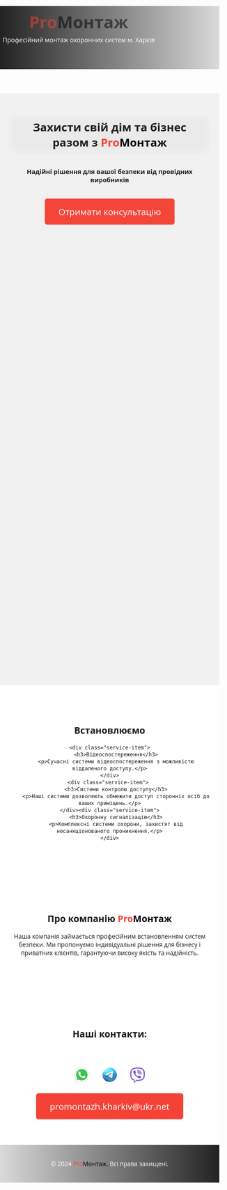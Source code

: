 <!DOCTYPE html>
<html lang="ua">
<head>
    <meta charset="UTF-8">
    <meta name="viewport" content="width=device-width, initial-scale=1.0">
    <meta name="description" content="Встановлення охоронної сигналізації та відеоспостереження. Професійний монтаж систем безпеки.">
    <link href="https://fonts.googleapis.com/css2?family=Open+Sans:wght@400;700&display=swap" rel="stylesheet">
    <title>ProМонтаж – Професійне встановлення систем безпеки | монтаж відеоспостереження Харків | монтаж установка домофона Харків | установка сигналізації Харків | монтаж системи контролю доступу Харків</title>
    <style>
        body {
            font-family: 'Open Sans', sans-serif; /* Применяем Open Sans для всего текста */
            margin: 0;
            padding: 0;
            overflow-x: hidden;
            
        }

        /* Для мобільних пристроїв */
        @media (max-width: 768px) {}
    header {
    background: linear-gradient(to right, #222222, #dadada); /* Градиентный фон */
    color: white;
    padding: 6px;
    display: flex;
    justify-content: space-between;
    align-items: center;
    position: relative; /* Для абсолютного позиционирования герба */
        }

        /* Стили для герба Украины */
        .ukraine-emblem {
            position: absolute;
            top: 15px; /* Отступ от верхнего края */
            right: 15px; /* Отступ от правого края */
            width: 75px; /* Размер изображения */
            height: auto;
            z-index: 1000; /* Поверх остальных элементов */
            opacity: 0.0; /* Полупрозрачность */
        }

        .ukraine-emblem img {
            width: 100%;
            height: auto;
        }


        /* Анімація для плавної появи тексту */
        @keyframes fadeInText {
            20% {
                opacity: 0;
                transform: translateY(15%); /* Легке зміщення вгору для ефекту */
            }
            100% {
                opacity: 1;
                transform: translateY(0); /* Повертаємо на місце */
            }
        }

        /* Застосування анімації до назви компанії */
        .company-name {
            font-size: 2.4rem;
            margin: 0;
            opacity: 0; /* Спочатку невидимий */
            animation: fadeInText 3s ease-in-out forwards; /* Плавна поява протягом 3 секунд */
        }

        /* Анімація для появи телефонів справа наліво */
        @keyframes slideInFromRight {
            20% {
                opacity: 1;
                transform: translateX(5%); /* Починаємо справа за межами екрана */
            }
            100% {
                opacity: 1;
                transform: translateX(0); /* Телефони переміщуються на своє місце */
            }
        }

        /* Застосування анімації до телефонів з затримкою */
        .company-phone {
            font-size: 1.0rem; /* Зменшено розмір шрифту */
            margin-top: 5px;
            color: #f44336; /* Червоний колір */
            font-weight: bold; /* Жирний шрифт */
            opacity: 0; /* Спочатку невидимий */
            animation: slideInFromRight 2s ease-in-out forwards; /* Анімація появи справа наліво */
            animation-delay: 5.5s; /* Затримка 6 секунди */
        }

        .company-phone a {
            color: #f44336; /* Червоний колір для посилань */
            text-decoration: none;
        }

        .company-description {
            font-size: 0.9rem; /* Зменшено розмір шрифту */
            margin-top: 10px;
            color: white; /* Білий колір тексту */
        }

        .red {
            color: #f44336;
        }

        .black {
            color: black;
        }

        .hero {
            background-color: rgba(0, 0, 0, 0.05); /* Полупрозрачный черный фон */
            background-image: url('fon.jpg'); /* Фонове зображення */
            background-size: cover; /* Розмір фону */
            background-position: center; /* Центрування фону */
            height: 33vh; /* Висота 33% від висоти вікна */
            text-align: center;
            color: rgb(29, 29, 29);
            position: relative;
            animation: fadeIn 2s ease-in-out;
            padding: 20px; /* Відступи всередині секції */
        }

        @media (max-width: 768px) {
            .hero {
                background-image: url('631smal.jpg'); /* Фонове зображення для мобільної версії */
                background-size: cover;
                background-position: center; /* Центрування фону */
                height: 33vh; /* Висота 33% від висоти вікна */
                padding: 20px; /* Відступи всередині секції */
            }
        }

        @keyframes fadeIn {
            from { opacity: 0; }
            to { opacity: 1; }
        }

        .hero h2 {
    font-size: 1.6rem;
    margin: 40px 0 10px; /* Уменьшаем верхний отступ */
    animation: slideDown 1s ease-in-out;
    position: relative;
    top: -10px; /* Поднимаем заголовок выше */
    display: inline-block;
    padding: 10px 20px; /* Внутренние отступы для текста */
    background-color: rgba(255, 255, 255, 0.2); /* Полупрозрачный белый фон */
    backdrop-filter: blur(10px); /* Размытие фона */
    border-radius: 10px; /* Скругленные углы */
    animation: slideDown 1s ease-in-out;
        }
         @keyframes slideDown {
            from { transform: translateY(-50px); opacity: 0; }
            to { transform: translateY(0); opacity: 1; }
        }

        .hero p {
            font-size: 0.9rem;
            font-family: 'Open Sans', sans-serif; /* Новый шрифт */
            font-weight: bold; /* Делаем текст жирным */
            margin-top: 10px; /* Убираем отступ сверху */
            animation: slideUp 1.5s ease-in-out;
        }

        @keyframes slideUp {
            from { transform: translateY(50px); opacity: 0; }
            to { transform: translateY(0); opacity: 1; }
        }

        .btn {
            background-color: #f44336;
            color: white;
            padding: 15px 30px;
            border: none;
            border-radius: 5px;
            cursor: pointer;
            font-size: 1.2rem;
            margin-top: 20px;
            animation: pulse 4s infinite;
            text-decoration: none; /* Убираем подчеркивание для ссылок */
            display: inline-block; /* Для того, чтобы стили кнопки применялись к ссылке */
        }

        @keyframes pulse {
            0% { transform: scale(1); }
            50% { transform: scale(1.05); }
            100% { transform: scale(1); }
        }

        .btn:hover {
            background-color: #d32f2f;
        }

        .services, .about, .contact {
            padding: 60px 20px;
            text-align: center;
            background-color: white; /* Білий фон для секцій */
        }

        footer {
            background: linear-gradient(to left, #222222, #dadada); /* Градиентный фон */
            color: white;
            padding: 20px;
            display: flex;
            justify-content: center;
            align-items: center;
        }

        .messenger-icons {
            margin-top: 20px;
        }

        .messenger-icons img {
            width: 40px;
            margin: 0 10px;
            transition: transform 0.3s;
        }

        .messenger-icons img:hover {
            transform: scale(1.2);
        }
         /* Эффект увеличения заголовков при наведении */
         .service-item h3 {
            cursor: pointer;
            transition: transform 0.3s ease-in-out;
        }

        .service-item h3:hover {
            transform: scale(1.1);
        }
        
        /* Описание услуг изначально скрыто */
        .service-item p {
            display: none;
            margin-top: 10px;
        }

        /* Когда добавляется класс .active, описание становится видимым */
        .service-item.active p {
            display: block;
        }
        /* Анимация появления слева */
@keyframes slideInFromLeft {
    0% {
        opacity: 0;
        transform: translateX(-5%); /* Начинаем за пределами экрана слева */
    }
    100% {
        opacity: 1;
        transform: translateX(0); /* Элемент возвращается на свое место */
    }
}

/* Применение анимации с разной задержкой для каждого элемента */
.service-item {
    opacity: 0; /* Изначально элементы невидимы */
    animation: slideInFromLeft 1s ease-in-out forwards; /* Анимация появления */
}

.service-item:nth-child(1) {
    animation-delay: 0.0s; /* Задержка для первого элемента */
}

.service-item:nth-child(2) {
    animation-delay: 1.2s; /* Задержка для второго элемента */
}

.service-item:nth-child(3) {
    animation-delay: 2.6s; /* Задержка для третьего элемента */
}

.service-item:nth-child(4) {
    animation-delay: 4.0s; /* Задержка для четвертого элемента */
}
   </style>
</head>
<body>

<header>
    <div>
        <h1 class="company-name"><span class="red">Pro</span><span class="black">Монтаж</span></h1>
        <p class="company-description">Професійний монтаж охоронних систем м. Харків</p>
        <p class="company-phone">
            <a href="tel:+380935016040">093-501-60-40</a>,
            <a href="tel:+380662904960">066-290-49-60</a>
        </p>
    </div>
    <!-- Герб Украины -->
    <div class="ukraine-emblem">
        <img src="https://upload.wikimedia.org/wikipedia/commons/9/95/Lesser_Coat_of_Arms_of_Ukraine.svg" alt="Герб України">
    </div>
</header>

<section class="hero">
    <h2>Захисти свій дім та бізнес разом з <span class="red">Pro</span><span class="black">Монтаж</span></h2>
    <p>Надійні рішення для вашої безпеки від провідних виробників</p>
    <a href="https://t.me/+380935016040" class="btn" target="_blank">Отримати консультацію</a>
</section>

<section class="services">
    <h2>Встановлюємо</h2>
    
    <div class="service-item">
        <h3>Відеоспостереження</h3>
        <p>Сучасні системи відеоспостереження з можливістю віддаленого доступу.</p>
    </div>
    <div class="service-item"> 
        <h3>Системи контролю доступу</h3>
        <p>Наші системи дозволяють обмежити доступ сторонніх осіб до ваших приміщень.</p>
    </div><div class="service-item">
        <h3>Охоронну сигналізацію</h3>
        <p>Комплексні системи охорони, захистят від несанкціонованого проникнення.</p>
    </div>
    
</section>

<section class="about">
    <h2>Про компанію <span class="red">Pro</span><span class="black">Монтаж</span></h2>
    <p>Наша компанія займається професійним встановленням систем безпеки. Ми пропонуємо індивідуальні рішення для бізнесу і приватних клієнтів, гарантуючи високу якість та надійність.</p>
</section>

<section class="contact">
    <h2>Наші контакти:</h2>
    <p class="company-phone">
        <a href="tel:+380935016040">т. (093) 501-60-40</a>, 
        <a href="tel:+380662904960">т. (066) 290-49-60</a>
    </p>
    <div class="messenger-icons">
        <a href="https://wa.me/380935016040"><img src="whatsapp-icon.png" alt="WhatsApp"></a>
        <a href="https://t.me/+380935016040"><img src="telegram-icon.png" alt="Telegram"></a>
        <a href="viber://add?number=+380935016040"><img src="viber-icon.png" alt="Viber"></a>
    </div>
    <a href="mailto:promontazh.kharkiv@ukr.net?subject=Запит%20на%20послугу&body=" class="btn">promontazh.kharkiv@ukr.net</a>
    </div>
</section>

<footer>
    <p>&copy; 2024 <span class="red">Pro</span><span class="black">Монтаж.</span> Всі права захищені.</p>
</footer>
<script>
    // Получаем все элементы заголовков услуг
    const serviceHeaders = document.querySelectorAll('.service-item h3');

    // Добавляем событие клика на каждый заголовок
    serviceHeaders.forEach(header => {
        header.addEventListener('click', () => {
            const serviceItem = header.parentElement;

            // Переключаем класс active для отображения/скрытия описания
            serviceItem.classList.toggle('active');
        });
    });
</script>
</body>
</html>
